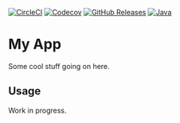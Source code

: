 [![CircleCI](https://img.shields.io/circleci/build/gh/johndoe/app)](https://app.circleci.com/pipelines/gh/johndoe/app/)
[![Codecov](https://img.shields.io/codecov/c/gh/johndoe/app)](https://app.codecov.io/gh/johndoe/app/)
[![GitHub Releases](https://img.shields.io/github/release/johndoe/app)](https://github.com/johndoe/app/releases/)
[![Java](https://img.shields.io/badge/java-8+-informational)](https://docs.oracle.com/javase/8/)

# My App

Some cool stuff going on here.

## Usage

Work in progress.
